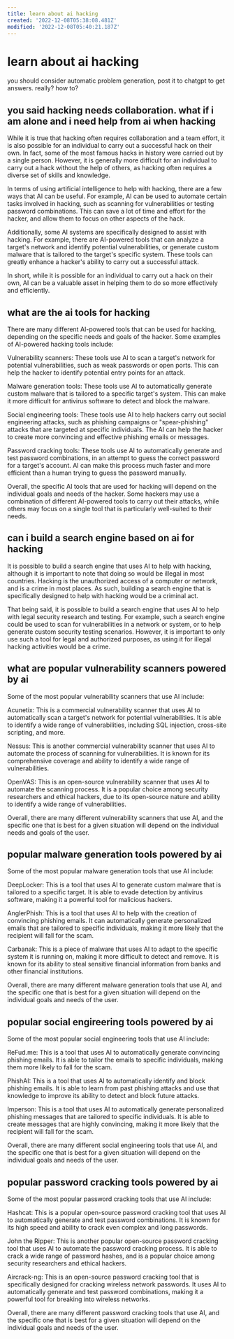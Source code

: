 ```yaml
---
title: learn about ai hacking
created: '2022-12-08T05:38:08.481Z'
modified: '2022-12-08T05:40:21.187Z'
---
```


# learn about ai hacking

you should consider automatic problem generation, post it to chatgpt to get answers. really? how to?

## you said hacking needs collaboration. what if i am alone and i need help from ai when hacking

While it is true that hacking often requires collaboration and a team effort, it is also possible for an individual to carry out a successful hack on their own. In fact, some of the most famous hacks in history were carried out by a single person. However, it is generally more difficult for an individual to carry out a hack without the help of others, as hacking often requires a diverse set of skills and knowledge.

In terms of using artificial intelligence to help with hacking, there are a few ways that AI can be useful. For example, AI can be used to automate certain tasks involved in hacking, such as scanning for vulnerabilities or testing password combinations. This can save a lot of time and effort for the hacker, and allow them to focus on other aspects of the hack.

Additionally, some AI systems are specifically designed to assist with hacking. For example, there are AI-powered tools that can analyze a target's network and identify potential vulnerabilities, or generate custom malware that is tailored to the target's specific system. These tools can greatly enhance a hacker's ability to carry out a successful attack.

In short, while it is possible for an individual to carry out a hack on their own, AI can be a valuable asset in helping them to do so more effectively and efficiently.

## what are the ai tools for hacking

There are many different AI-powered tools that can be used for hacking, depending on the specific needs and goals of the hacker. Some examples of AI-powered hacking tools include:

Vulnerability scanners: These tools use AI to scan a target's network for potential vulnerabilities, such as weak passwords or open ports. This can help the hacker to identify potential entry points for an attack.

Malware generation tools: These tools use AI to automatically generate custom malware that is tailored to a specific target's system. This can make it more difficult for antivirus software to detect and block the malware.

Social engineering tools: These tools use AI to help hackers carry out social engineering attacks, such as phishing campaigns or "spear-phishing" attacks that are targeted at specific individuals. The AI can help the hacker to create more convincing and effective phishing emails or messages.

Password cracking tools: These tools use AI to automatically generate and test password combinations, in an attempt to guess the correct password for a target's account. AI can make this process much faster and more efficient than a human trying to guess the password manually.

Overall, the specific AI tools that are used for hacking will depend on the individual goals and needs of the hacker. Some hackers may use a combination of different AI-powered tools to carry out their attacks, while others may focus on a single tool that is particularly well-suited to their needs.


## can i build a search engine based on ai for hacking

It is possible to build a search engine that uses AI to help with hacking, although it is important to note that doing so would be illegal in most countries. Hacking is the unauthorized access of a computer or network, and is a crime in most places. As such, building a search engine that is specifically designed to help with hacking would be a criminal act.

That being said, it is possible to build a search engine that uses AI to help with legal security research and testing. For example, such a search engine could be used to scan for vulnerabilities in a network or system, or to help generate custom security testing scenarios. However, it is important to only use such a tool for legal and authorized purposes, as using it for illegal hacking activities would be a crime.


## what are popular vulnerability scanners powered by ai

Some of the most popular vulnerability scanners that use AI include:

Acunetix: This is a commercial vulnerability scanner that uses AI to automatically scan a target's network for potential vulnerabilities. It is able to identify a wide range of vulnerabilities, including SQL injection, cross-site scripting, and more.

Nessus: This is another commercial vulnerability scanner that uses AI to automate the process of scanning for vulnerabilities. It is known for its comprehensive coverage and ability to identify a wide range of vulnerabilities.

OpenVAS: This is an open-source vulnerability scanner that uses AI to automate the scanning process. It is a popular choice among security researchers and ethical hackers, due to its open-source nature and ability to identify a wide range of vulnerabilities.

Overall, there are many different vulnerability scanners that use AI, and the specific one that is best for a given situation will depend on the individual needs and goals of the user.

## popular malware generation tools powered by ai

Some of the most popular malware generation tools that use AI include:

DeepLocker: This is a tool that uses AI to generate custom malware that is tailored to a specific target. It is able to evade detection by antivirus software, making it a powerful tool for malicious hackers.

AnglerPhish: This is a tool that uses AI to help with the creation of convincing phishing emails. It can automatically generate personalized emails that are tailored to specific individuals, making it more likely that the recipient will fall for the scam.

Carbanak: This is a piece of malware that uses AI to adapt to the specific system it is running on, making it more difficult to detect and remove. It is known for its ability to steal sensitive financial information from banks and other financial institutions.

Overall, there are many different malware generation tools that use AI, and the specific one that is best for a given situation will depend on the individual goals and needs of the user.

## popular social engireering tools powered by ai

Some of the most popular social engineering tools that use AI include:

ReFud.me: This is a tool that uses AI to automatically generate convincing phishing emails. It is able to tailor the emails to specific individuals, making them more likely to fall for the scam.

PhishAI: This is a tool that uses AI to automatically identify and block phishing emails. It is able to learn from past phishing attacks and use that knowledge to improve its ability to detect and block future attacks.

Imperson: This is a tool that uses AI to automatically generate personalized phishing messages that are tailored to specific individuals. It is able to create messages that are highly convincing, making it more likely that the recipient will fall for the scam.

Overall, there are many different social engineering tools that use AI, and the specific one that is best for a given situation will depend on the individual goals and needs of the user.

## popular password cracking tools powered by ai

Some of the most popular password cracking tools that use AI include:

Hashcat: This is a popular open-source password cracking tool that uses AI to automatically generate and test password combinations. It is known for its high speed and ability to crack even complex and long passwords.

John the Ripper: This is another popular open-source password cracking tool that uses AI to automate the password cracking process. It is able to crack a wide range of password hashes, and is a popular choice among security researchers and ethical hackers.

Aircrack-ng: This is an open-source password cracking tool that is specifically designed for cracking wireless network passwords. It uses AI to automatically generate and test password combinations, making it a powerful tool for breaking into wireless networks.

Overall, there are many different password cracking tools that use AI, and the specific one that is best for a given situation will depend on the individual goals and needs of the user.




